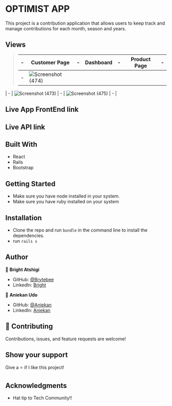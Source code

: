 # OPTIMIST APP

This project is a contribution application that allows users to keep track and manage contributions for each month, season and years.
## Views

> | -   | Customer Page                       | -   | Dashboard                          | -   | Product Page                           | -   |
> | --- | ---------------------------------- | --- | ----------------------------------- | --- | ----------------------------------- | --- |
> | -   | ![Screenshot (474)](https://user-images.githubusercontent.com/87186552/177358517-09cd52ed-8d31-4fe9-85d6-e1269eb6cd8d.png)
 | -   | ![Screenshot (473)](https://user-images.githubusercontent.com/87186552/177358307-6495dd0e-7fc1-475e-8897-6dbc4b161bc8.png)
| -   | ![Screenshot (475)](https://user-images.githubusercontent.com/87186552/177358841-92806999-e8a6-481b-83f1-fca50dd25c6a.png)
| -   |

## Live App FrontEnd link

## Live API link


## Built With

- React
- Rails
- Bootstrap

## Getting Started

- Make sure you have node installed in your system.
- Make sure you have ruby installed on your system


## Installation

- Clone the repo and run `bundle` in the command line to install the dependencies.
- run `rails s`

## Author

👤 **Bright Atshigi**

- GitHub: [@Brytebee](https://github.com/brytebee)
- LinkedIn: [Bright]("https://www.linkedin.com/in/brytebee/")
  
👤 **Aniekan Udo**

- GitHub: [@Aniekan](https://github.com/Anny85-code)
- LinkedIn: [Aniekan](https://www.linkedin.com/in/aniekan-udo/)

## 🤝 Contributing

Contributions, issues, and feature requests are welcome!


## Show your support

Give a ⭐️ if I like this project!

## Acknowledgments

- Hat tip to Tech Community!!
